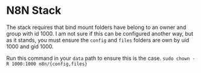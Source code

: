 # N8N Stack

The stack requires that bind mount folders have belong to an owner and group with id
1000. I am not sure if this can be configured another way, but as it stands, you must
ensure the `config` and `files` folders are own by uid 1000 and gid 1000.

Run this command in your `data` path to ensure this is the case.
`sudo chown -R 1000:1000 n8n/{config,files}`
